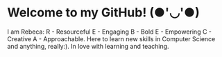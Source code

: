 # Welcome to my GitHub! (●'◡'●)
I am Rebeca:
R - Resourceful
E - Engaging
B - Bold
E - Empowering
C - Creative
A - Approachable.
Here to learn new skills in Computer Science and anything, really:). 
In love with learning and teaching.
